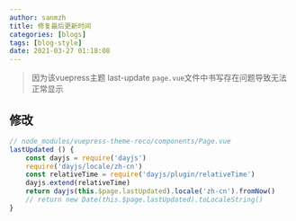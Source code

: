 ```yaml
---
author: sanmzh
title: 修复最后更新时间
categories: [blogs]
tags: [blog-style]
date: 2021-03-27 01:18:08
---
```


<Boxx changeTime="30000"/>

> 因为该vuepress主题 last-update `page.vue`文件中书写存在问题导致无法正常显示

## 修改
```js
// node_modules/vuepress-theme-reco/components/Page.vue
lastUpdated () {
    const dayjs = require('dayjs')
    require('dayjs/locale/zh-cn')
    const relativeTime = require('dayjs/plugin/relativeTime')
    dayjs.extend(relativeTime)
    return dayjs(this.$page.lastUpdated).locale('zh-cn').fromNow()
    // return new Date(this.$page.lastUpdated).toLocaleString()
}
```